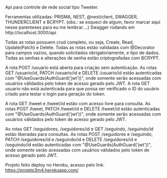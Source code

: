 Api para controle de rede social tipo Tweeter.

Ferramentas utilizadas: 
PRISMA, NEST, @nest/client, SWAGGER, THUNDERCLIENT e BCRYPT. (obs.: se esqueci de algum, favor marcar aqui nesse parenteses para eu me lembrar....)
Swagger rodando em http://localhost:3000/api

Todas as rotas possuem crud completo, ou seja, Create, Read, Update(Patch) e Delete.
Todas as rotas estão validadas com @Decorator para campos vazios, quando solicitados obrigatoriamente, e tipo de dados.
Todas as senhas e alterações de senha estão criptografadas com BCRYPT.

A rota POST /usuario está aberta para criação sem autenticação. As rotas GET /usuario/id, PATCH /usuario/id e DELETE /usuario/id estão autenticadas com "@UseGuards(AuthGuard('jwt'))", onde somente serão acessadas com usuários válidados pelo token de acesso gerado pelo JWT. A rota GET usuario não está autenticada para que possa ser verificado o ID do usuário criado para testar o login para geração do token.

A rota GET /tweet e /tweet/id estão com acesso livre para consulta. As rotas POST /tweet, PATCH /tweet/id e DELETE /tweet/id estão autenticadas com "@UseGuards(AuthGuard('jwt'))", onde somente serão acessadas com usuários válidados pelo token de acesso gerado pelo JWT.

As rotas GET /seguidores, /seguidores/id e GET /seguindo, /seguindo/id estão liberadas para consultas. As rotas POST /seguidores e /seguindo, PATCH /seguidores/id e /seguindo/id e DELETE /seguidores/id e /seguindo/id estão autenticadas com "@UseGuards(AuthGuard('jwt'))", onde somente serão acessadas com usuários válidados pelo token de acesso gerado pelo JWT.

Projeto feito deploy no Heroku, acesso pelo link: https://projeto3m4.herokuapp.com/